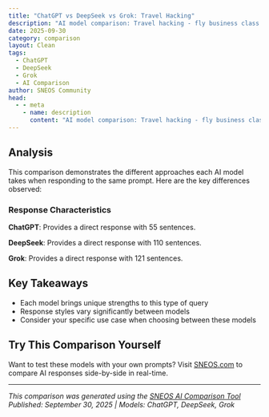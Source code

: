 ```yaml
---
title: "ChatGPT vs DeepSeek vs Grok: Travel Hacking"
description: "AI model comparison: Travel hacking - fly business class free with points and miles..."
date: 2025-09-30
category: comparison
layout: Clean
tags:
  - ChatGPT
  - DeepSeek
  - Grok
  - AI Comparison
author: SNEOS Community
head:
  - - meta
    - name: description
      content: "AI model comparison: Travel hacking - fly business class free with points and miles..."
---
```


<ChatComparison
  title="ChatGPT vs DeepSeek vs Grok: Travel Hacking"
  prompt="Travel hacking - fly business class free with points and miles"
  :responses='{
    "ChatGPT": "Travel hacking to fly business class for free (or nearly free) using points and miles is a popular strategy among frequent travelers and enthusiasts. Here\u2019s a comprehensive guide to help you get started:\n\n### 1. Understand the Basics of Points and Miles\n- **Frequent Flyer Miles:** Earned from flying with airlines or partners.\n- **Credit Card Points:** Earned from travel credit cards; often transferable to airline partners.\n- **Hotel Points:** Sometimes transferable to airlines.\n- **Award Flights:** Flights booked using your points/miles.\n\n### 2. Choose the Right Credit Cards\n- Look for cards with a **strong sign-up bonus**.\n- Cards that offer **transferable points** to multiple airline partners (e.g., Chase Sapphire Preferred, Amex Membership Rewards, Citi ThankYou Points).\n- Airline-branded cards that help accumulate miles directly (e.g., Delta SkyMiles Card, United MileagePlus Card).\n\n### 3. Earn Points Efficiently\n- Use your cards for **everyday purchases**.\n- Take advantage of **category bonuses** (e.g., extra points on travel, dining).\n- Sign up for **promotions and campaigns** that offer bonus points.\n- Consider **shopping portals** to earn extra miles when shopping online.\n\n### 4. Transfer Points to Airline Partners\n- Transfer flexible points (Chase, Amex, Citi) to airline partners who offer good business class redemption options.\n- Popular programs for business class redemptions include:\n  - **Singapore Airlines KrisFlyer**\n  - **ANA Mileage Club**\n  - **Avianca LifeMiles**\n  - **British Airways Avios**\n  - **Air Canada Aeroplan**\n  - **Emirates Skywards**\n  \n### 5. Book Award Flights Strategically\n- Book well **in advance** or sometimes **last minute** for saver award availability.\n- Be flexible with travel dates and nearby airports.\n- Use airline alliances to combine segments and reduce miles needed.\n- Monitor award availability regularly.\n  \n### 6. Learn About Sweet Spots\n- Each airline awards program has sweet spots, where fewer miles are needed for business class.\n- For example:\n  - ANA miles for US to Japan business class.\n  - Avianca LifeMiles for Star Alliance business class.\n  - British Airways Avios for short-haul business class in Europe.\n  \n### 7. Use Tools and Resources\n- Award search engines like **ExpertFlyer**, **AwardNexus**, or airline websites.\n- Travel hacking blogs and forums such as **The Points Guy**, **One Mile at a Time**, and **FlyerTalk**.\n- Keep track of your mile balances and expiration dates.\n\n### 8. Avoid/Minimize Fees and Surcharges\n- Some airlines add high fuel surcharges; look for programs with low/no surcharges.\n- For example, Avianca LifeMiles and Air Canada Aeroplan have low surcharges.\n\n### 9. Upgrade Instead of Full Award Booking\n- Sometimes using miles to upgrade from economy to business is a good value.\n  \n### 10. Understand Cancellation and Change Policies\n- Be aware of award ticket policies and fees.\n\n---\n\n### Example Strategy to Fly Business Class for Free:\n\n1. Open a Chase Sapphire Preferred card.\n2. Earn the sign-up bonus (~60,000 points).\n3. Transfer points to ANA Mileage Club.\n4. Book a business class flight from the US to Japan using ANA miles.\n5. Enjoy your business class award flight for significantly fewer miles than buying the ticket outright.\n\n---\n\nIf you want, I can help you find the best cards and current deals based on your home country or preferred airlines!",
    "DeepSeek": "Of course. Welcome to the exciting world of travel hacking! The idea of flying in business class for a fraction of the retail price (or even free) is not a myth\u2014it\u0027s a very achievable reality.\n\nThis guide will break down the process from beginner to advanced.\n\n### The Core Concept: It\u0027s a Game, Not a Scam\n\nTravel hacking is the practice of strategically earning and spending credit card points and frequent flyer miles to book premium airline tickets. You\u0027re not \u0022scamming\u0022 the system; you\u0027re playing by its rules to maximize value.\n\n**The Golden Rule: Always pay your credit card balance in full, every month. Interest fees will negate any value you get from points.**\n\n---\n\n### The 5-Step Blueprint to a Business Class Seat\n\n#### Step 1: Have a Goal in Mind\n\u0022Flying business class for free\u0022 is too vague. You need a specific target.\n*   **Destination:** Where do you want to go? (e.g., Tokyo, Paris, Bali)\n*   **Travelers:** How many people? (This affects how many points you need)\n*   **Timeline:** When do you want to go? (It takes time to earn points)\n\nThis goal determines *which* points you should collect.\n\n#### Step 2: Choose Your Loyalty Program \u0026 Get a Travel Credit Card\nThis is the most important step. Instead of collecting random points, you focus on a specific program. The easiest way to get a massive influx of points is through a credit card welcome bonus.\n\n**Top Program Alliances \u0026 Cards (U.S. Focused):**\n\n*   **Star Alliance** (United, Lufthansa, ANA, Singapore Airlines, etc.)\n    *   **Best Card:** **Chase Sapphire Preferred\u00AE** or **Chase Sapphire Reserve\u00AE**. You transfer Chase Ultimate Rewards points directly to United, Air Canada Aeroplan, or Singapore KrisFlyer.\n    *   **Why it\u0027s great:** United has good availability, and Aeroplan/KrisFlyer are powerful for booking partners like ANA.\n\n*   **SkyTeam** (Delta, Air France/KLM, Virgin Atlantic)\n    *   **Best Card:** **American Express\u00AE Gold Card** or **The Platinum Card\u00AE from American Express**. You transfer AmEx Membership Rewards points to Delta, Air France/KLM Flying Blue, or Virgin Atlantic.\n    *   **Why it\u0027s great:** Flying Blue (Air France/KLM) frequently has transfer bonuses and good deals on business class awards.\n\n*   **oneworld** (American Airlines, British Airways, Qatar Airways, Japan Airlines)\n    *   **Best Card:** **Capital One Venture X Rewards Credit Card** or **Citi Premier\u00AE Card**. You can transfer Capital One or Citi points to British Airways Avios, which can be used to book American, Qatar, and Japan Airlines.\n    *   **Why it\u0027s great:** Qatar Qsuites and Japan Airlines business class are considered among the best in the world.\n\n**Action:** Research the best card for your goal and apply for it. Meet the minimum spending requirement to get the welcome bonus (e.g., spend $4,000 in 3 months to get 80,000 points).\n\n#### Step 3: Earn Points Aggressively\nThe welcome bonus is your biggest haul, but you need to keep earning.\n\n*   **Put All Spend on Your Card:** Use your card for all everyday purchases (groceries, gas, bills) and pay it off immediately.\n*   **Leverage Bonus Categories:** Your card likely offers bonus points on specific categories like dining, travel, or supermarkets. Use it accordingly.\n*   **Refer Friends:** Many cards offer lucrative referral bonuses.\n*   **Consider a \u00222-Player Mode\u0022:** If you have a partner, you can both apply for the same card to double your points.\n\n#### Step 4: Find Award Space (The \u0022Hack\u0022 Part)\nThis is where the real work happens. Airlines only release a limited number of \u0022saver\u0022 award seats for points. You have to find them.\n\n**How to Search:**\n1.  **Use Airline Websites:** Search directly on an airline\u0027s website for \u0022Book with Miles\u0022 or \u0022Award Flight.\u0022\n2.  **Use Alliance Search Tools:**\n    *   **United.com:** Excellent for searching *all* Star Alliance partners.\n    *   **Qantas.com:** Surprisingly powerful for searching oneworld partners.\n    *   **AirFrance.us:** Great for searching SkyTeam partners.\n3.  **Use Expert Tools (Worth the Money):**\n    *   **Point.me** or **ExpertFlyer (paid):** These services do the hard work for you, scanning multiple airlines at once to find availability. Indispensable for complex bookings.\n    *   **SeatSpy (for European flights):** Great for finding short-haul business class deals.\n\n**Pro Tip:** Be flexible with your dates and airports. Flying on a Tuesday vs. a Saturday can mean the difference between finding 2 seats or finding none.\n\n#### Step 5: Book Your Flight!\nOnce you\u0027ve found space, it\u0027s time to book.\n\n*   **Transfer Points:** If you\u0027re using a card like Chase Sapphire or AmEx Gold, you\u0027ll need to transfer your points to the airline\u0027s loyalty program. Transfers are usually instant.\n*   **Call if Necessary:** Sometimes, especially for partner awards, you may need to call the airline to book. Be patient and have the flight details ready.\n\n---\n\n### Real-World Example: New York to Tokyo in ANA Business Class\n\nThis is a classic \u0022hack\u0022 because ANA\u0027s \u0022The Room\u0022 business class is incredible.\n\n1.  **Goal:** Fly from NYC (JFK) to Tokyo (HND) in ANA Business Class.\n2.  **Program:** ANA is part of Star Alliance. You can book via ANA directly, but it\u0027s often easier to use a partner.\n3.  **Best Partner:** **Air Canada Aeroplan**.\n    *   Why? They have reasonable fuel surcharges and good availability.\n    *   Cost: ~87,000 Aeroplan points \u002B ~$150 in fees one-way.\n4.  **Points Strategy:** Get the **Chase Sapphire Preferred\u00AE** card. Meet the welcome bonus of 80,000 points.\n5.  **Earn More:** You\u0027ll need about 174,000 points for a round-trip. Get another card or spend to earn the rest.\n6.  **Search:** Use United.com to search for \u0022United Polaris\u0022 business class saver awards on the NYC-Tokyo route. If United has space, ANA almost always does for partners. Find your dates.\n7.  **Book:** Transfer your Chase points instantly to your Air Canada Aeroplan account. Book the flight on the Air Canada website for 87,000 points and ~$150.\n\n**Value:** A cash ticket for this flight can cost **$8,000\u002B.**\n**Your Cost:** 174,000 Chase points (from ~$2,000 in spend for bonuses) \u002B ~$300 in fees.\n**You just flew one of the best business classes in the world for pennies on the dollar.**\n\n---\n\n### Crucial Tips \u0026 Pitfalls to Avoid\n\n*   **Start Now:** It takes 3-12 months to earn enough points for a big trip. Don\u0027t wait until you want to travel.\n*   **Never Close Your Oldest Card:** This can hurt your credit score. Just downgrade it to a no-fee version if you don\u0027t want it.\n*   **Beware of Fuel Surcharges:** Some programs (like British Airways Avios on BA metal) have massive fees that can cost $1,000\u002B. Research before you transfer points.\n*   **Points Devalue:** Miles are a currency that loses value over time. Don\u0027t hoard them for decades. Earn and burn.\n*   **Stay Organized:** Use a simple spreadsheet to track your cards, annual fees, and minimum spending deadlines.\n\n### Is It Worth It?\n\nAbsolutely. The experience of flying business class\u2014lie-flat beds, premium food, lounge access, and arriving refreshed\u2014transforms long-haul travel from an ordeal into a pleasure. By being strategic, you can make it a regular part of your travel life without breaking the bank.\n\nStart with one card, meet the bonus, and you\u0027ll be on your way. Happy hacking",
    "Grok": "Travel hacking, specifically using points and miles to fly business class for free (or at a steep discount), is a fantastic way to elevate your travel experience without breaking the bank. It involves strategically earning and redeeming credit card rewards, airline miles, and hotel points to cover the cost of premium flights. Below, I\u0027ll break down the process step-by-step, with actionable tips to help you get started or optimize your strategy.\n\n---\n\n### **1. Understand the Basics of Points and Miles**\n- **What are points and miles?** These are rewards earned through credit cards, airline loyalty programs, hotel programs, or other partnerships. Points are typically tied to credit card programs (e.g., Chase Ultimate Rewards, Amex Membership Rewards), while miles are tied to specific airline programs (e.g., Delta SkyMiles, United MileagePlus).\n- **Why business class?** Business class tickets are often 2-5x more expensive than economy, but with points and miles, the \u0022cost\u0022 in rewards can be much lower relative to cash prices, making it a great value. Plus, you get perks like lie-flat seats, lounge access, priority boarding, and better meals.\n\n---\n\n### **2. Choose the Right Credit Cards**\nCredit cards are the fastest way to earn a large number of points and miles. Focus on cards with generous sign-up bonuses and categories that align with your spending habits.\n\n#### **Best Cards for Beginners**\n- **Chase Sapphire Preferred** (or Reserve): Earns Chase Ultimate Rewards points, transferable to airline and hotel partners like United, Southwest, and Hyatt. The Preferred has a lower annual fee ($95) with a sign-up bonus often around 60,000-80,000 points after spending $4,000 in 3 months.\n- **American Express Gold Card**: Great for everyday spending (4x points on dining and groceries), with a bonus of 60,000-90,000 Membership Rewards points after meeting the spending requirement. Points transfer to airlines like Delta, Air France, and British Airways.\n- **Capital One Venture X**: Offers 2x miles on all purchases and 75,000-100,000 bonus miles after spending $4,000 in 3 months. Miles can be transferred to partners or redeemed at 1 cent per mile toward travel. Annual fee ($395) is offset by a $300 travel credit and lounge access.\n- **Airline-Specific Cards**: Cards like the Delta SkyMiles Gold or United Explorer Card are good if you\u0027re loyal to one airline. They often come with perks like free checked bags and priority boarding, plus sign-up bonuses (e.g., 50,000-70,000 miles).\n\n#### **Tips for Choosing Cards**\n- Look for sign-up bonuses worth at least 50,000 points/miles\u2014many are equivalent to $500-$1,000\u002B in travel value.\n- Avoid cards with high annual fees unless the benefits (e.g., travel credits, lounge access) outweigh the cost.\n- Don\u2019t apply for too many cards at once\u2014space out applications every 3-6 months to protect your credit score. Many follow the Chase \u00225/24 Rule\u0022 (you\u2019re denied if you\u2019ve opened 5\u002B cards in the last 24 months).\n\n---\n\n### **3. Maximize Earning Points and Miles**\n- **Meet Sign-Up Bonuses**: These are the biggest source of points initially. Track your spending to hit the minimum requirement within the deadline (usually 3 months).\n- **Use Cards for Everyday Spending**: Put all expenses (groceries, dining, bills) on cards with the highest earning rates for those categories. Pay off the balance in full each month to avoid interest.\n- **Leverage Bonus Categories**: Some cards offer 2x-5x points on specific spending (e.g., Amex Gold gives 4x on dining; Chase Freedom Unlimited offers rotating 5x categories quarterly).\n- **Refer Friends**: Many cards offer referral bonuses (e.g., 10,000-20,000 points per successful referral).\n- **Shop Through Portals**: Use airline or credit card shopping portals (e.g., Chase Shopping, United MileagePlus Shopping) to earn bonus points on online purchases.\n- **Fly and Stay Strategically**: Book flights and hotels with partners of your loyalty programs to earn extra miles/points, especially during promotions.\n\n---\n\n### **4. Pick an Airline or Alliance for Business Class Redemptions**\nAirlines are often part of alliances (e.g., Star Alliance, Oneworld, SkyTeam), allowing you to redeem miles from one airline for flights on partner carriers. This flexibility is key to finding award availability for business class.\n\n- **Star Alliance**: Includes United, Lufthansa, Air Canada. United MileagePlus is beginner-friendly for redemptions, often requiring 70,000-90,000 miles for a one-way transatlantic business class flight.\n- **Oneworld**: Includes American Airlines, British Airways, Qatar Airways. American AAdvantage miles can get you great deals on partners like Qatar\u2019s Qsuites (e.g., 70,000 miles one-way to the Middle East).\n- **SkyTeam**: Includes Delta, Air France/KLM. Delta SkyMiles often require more points (sometimes 100,000\u002B one-way for business), but their dynamic pricing can yield deals during promotions.\n- **Non-Alliance Options**: Airlines like Emirates and Etihad have their own programs and partnerships. Emirates Skywards miles are harder to earn but can unlock incredible first/business class experiences (e.g., 85,000 miles one-way to Europe in business).\n\n#### **Pro Tip: Transferable Points**\nCredit card points like Chase Ultimate Rewards, Amex Membership Rewards, and Capital One Miles can be transferred to multiple airline partners, giving you flexibility to book with the program offering the best redemption rates or availability.\n\n---\n\n### **5. Learn How to Find Business Class Award Availability**\nAward seats in business class are limited, so flexibility with dates and destinations is crucial.\n\n- **Use Airline Websites**: Search directly on the airline\u2019s site (e.g., United.com for Star Alliance, AA.com for Oneworld) for award availability. Look for \u201Csaver\u201D awards, which cost fewer miles.\n- **Flexible Dates**: Use calendar views to find cheaper redemption dates\u2014midweek flights (Tuesdays/Wednesdays) often have better availability.\n- **Book Early**: Business class seats are often released 11-12 months in advance. Booking as soon as the schedule opens can secure prime seats.\n- **Check Partners**: If United has no availability, check other Star Alliance carriers like Lufthansa or ANA for the same route using United miles.\n- **Tools for Searching**: Websites like ExpertFlyer, AwardHacker, or SeatSpy can help identify award space and sweet spots (routes with low mileage requirements).\n\n#### **Sweet Spots for Business Class**\n- **United MileagePlus**: 70,000 miles one-way to Europe in business (saver award).\n- **ANA Mileage Club**: 88,000 miles round-trip to Europe or North America in business on Star Alliance partners (must book round-trip).\n- **American AAdvantage**: 57,500 miles one-way to Europe in business on off-peak dates.\n- **Air France/KLM Flying Blue**: 50,000-70,000 miles one-way to Europe with promo awards (check monthly promotions).\n\n---\n\n### **6. Optimize Redemption Value**\n- **Avoid High Fees**: Some programs (e.g., British Airways) charge hefty fuel surcharges ($200-$500\u002B per ticket). Stick to programs like United or American, which have minimal fees on many routes.\n- **Dynamic Pricing Awareness**: Some airlines (e.g., Delta, United) use dynamic award charts, so prices fluctuate. Monitor for low-point windows.\n- **Stopovers and Open Jaws**: Programs like ANA and United allow stopovers (extended layovers) or open-jaw tickets (fly into one city, out of another) on a single award, maximizing value.\n\n---\n\n### **7. Avoid Common Pitfalls**\n- **Don\u2019t Hoard Points**: Points can devalue over time as airlines adjust award charts. Use them within 1-2 years of earning.\n- **Don\u2019t Overspend**: Only spend what you can pay off to avoid debt. Travel hacking isn\u2019t worth interest fees.\n- **Check Taxes and Fees**: Even \u201Cfree\u201D flights come with taxes/fees (usually $5-$50 for domestic, $50-$200\u002B internationally). Budget for these.\n- **Don\u2019t Ignore Annual Fees**: Cancel or downgrade cards if the fee no longer justifies the benefits.\n\n---\n\n### **8. Advanced Strategies**\n- **Positioning Flights**: If award space isn\u2019t available from your home airport, book a cheap cash ticket to a hub city (e.g., NYC, LA) and redeem miles from there.\n- **Manufactured Spending**: Advanced hackers use methods like buying gift cards or using payment services to meet spending thresholds (be cautious and research risks/rules).\n- **Error Fares**: Occasionally, airlines publish mistake fares. Follow deal sites like The Flight Deal or Secret Flying to snag cheap business class tickets.\n- **Companion Passes**: Programs like Southwest Companion Pass (earn after 135,000 points in a year) let a companion fly free (economy, but can be upgraded with points).\n\n---\n\n### **Sample Plan: Fly Business Class to Europe for Free**\n1. **Get a Card**: Apply for Chase Sapphire Preferred. Earn 60,000 points after spending $4,000 in 3 months.\n2. **Earn More Points**: Use the card for daily spending (1x-3x points per dollar) over 6-12 months, accumulating another 20,000 points.\n3. **Transfer Points**: Move 70,000 points to United MileagePlus (1:1 ratio).\n4. **Book Flight**: Search United.com for a one-way saver award to Europe in business class (70,000 miles \u002B ~$50 in taxes/fees).\n5. **Repeat for Return**: Use"
  }'
  published-date="22:46"
/>

## Analysis

This comparison demonstrates the different approaches each AI model takes when responding to the same prompt. Here are the key differences observed:

### Response Characteristics

**ChatGPT**: Provides a direct response with 55 sentences. 

**DeepSeek**: Provides a direct response with 110 sentences. 

**Grok**: Provides a direct response with 121 sentences. 

## Key Takeaways

- Each model brings unique strengths to this type of query
- Response styles vary significantly between models
- Consider your specific use case when choosing between these models

## Try This Comparison Yourself

Want to test these models with your own prompts? Visit [SNEOS.com](https://sneos.com) to compare AI responses side-by-side in real-time.

---

*This comparison was generated using the [SNEOS AI Comparison Tool](https://sneos.com)*
*Published: September 30, 2025 | Models: ChatGPT, DeepSeek, Grok*
